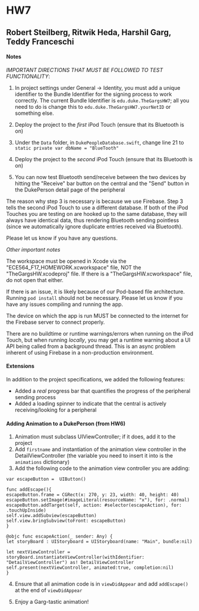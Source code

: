 # HW7

## Robert Steilberg, Ritwik Heda, Harshil Garg, Teddy Franceschi


#### Notes

*IMPORTANT DIRECTIONS THAT MUST BE FOLLOWED TO TEST FUNCTIONALITY*:

1. In project settings under General -> Identity, you must add a unique identifier to the Bundle Identifier for the signing process to work correctly. The current Bundle Identifier is `edu.duke.TheGargsHW7`; all you need to do is change this to `edu.duke.TheGargsHW7.yourNetID` or something else.

2. Deploy the project to the *first* iPod Touch (ensure that its Bluetooth is on)

3. Under the `Data` folder, in `DukePeopleDatabase.swift`, change line 21 to `static private var dbName = "BlueTooth"`

4. Deploy the project to the *second* iPod Touch (ensure that its Bluetooth is on)

5. You can now test Bluetooth send/receive between the two devices by hitting the "Receive" bar button on the central and the "Send" button in the DukePerson detail page of the peripheral

The reason why step 3 is necessary is because we use Firebase. Step 3 tells the second iPod Touch to use a different database. If both of the iPod Touches you are testing on are hooked up to the same database, they will always have identical data, thus rendering Bluetooth sending pointless (since we automatically ignore duplicate entries received via Bluetooth).

Please let us know if you have any questions.

 *Other important notes*

The workspace must be opened in Xcode via the "ECE564_F17_HOMEWORK.xcworkspace" file, NOT the "TheGargsHW.xcodeproj" file. If there is a "TheGargsHW.xcworkspace" file, do not open that either.

If there is an issue, it is likely because of our Pod-based file architecture. Running `pod install` should not be necessary. Please let us know if you have any issues compiling and running the app.

The device on which the app is run MUST be connected to the internet for the Firebase server to connect properly.

There are no buildtime or runtime warnings/errors when running on the iPod Touch, but when running _locally_, you may get a runtime warning about a UI API being called from a background thread. This is an async problem inherent of using Firebase in a non-production environment.


#### Extensions

In addition to the project specifications, we added the following features:

* Added a _real_ progress bar that quantifies the progress of the peripheral sending process
* Added a loading spinner to indicate that the central is actively receiving/looking for a peripheral


#### Adding Animation to a DukePerson (from HW6)

1. Animation must subclass UIViewController; if it does, add it to the project
2. Add `firstname` and instantiation of the animation view controller in the DetailViewController (the variable you need to insert it into is the `animations` dictionary)
3. Add the following code to the animation view controller you are adding:

```
var escapeButton =  UIButton()

func addEscape(){
escapeButton.frame = CGRect(x: 270, y: 23, width: 40, height: 40)
escapeButton.setImage(#imageLiteral(resourceName: "x"), for: .normal)
escapeButton.addTarget(self, action: #selector(escapeAction), for: .touchUpInside)
self.view.addSubview(escapeButton)
self.view.bringSubview(toFront: escapeButton)
}

@objc func escapeAction(_ sender: Any) {
let storyBoard : UIStoryboard = UIStoryboard(name: "Main", bundle:nil)

let nextViewController = storyBoard.instantiateViewController(withIdentifier: "DetailViewController") as! DetailViewController
self.present(nextViewController, animated:true, completion:nil)
}
```

4. Ensure that all animation code is in `viewDidAppear` and add `addEscape()` at the end of `viewDidAppear`

5. Enjoy a Garg-tastic animation!


<!--
HW 5

Additional Features

Due to pods added for Firebase project must be opened from the workspace file and not the project file; otherwise, an error will occur

To use camera functionality unlock information view and press takepicture if using the camera functionality is available the app will give the user choice between taking phot from camera or from photos library; otherwise, it will be opened from the photos library. PLEASE TRY ON BOTH SIMULATOR and ITOUCH.

Used Firebase to persist data. Please use WITH INTERNET CONNECTED! Had to use asynchronous programming.

Added additional architecture to DukeTableDatabase to manage database operations.

Am able to upload as well as dowload images from web so they can be shown on the app used Firebase Storage to host the images

Added and persisted new company field

Added attributed text that tells the user what needs to be fixed in order for the DukePerson to be saved.

On pressing "save" button there is a delay for the DukeTable to come back up because the image is being uploaded to firebase and this cannot be done asynchronously because if it is then the new image on the DukeTable is outdated.




HW 4

How to get to animation. If Ritwik is clicked in the tableView then there will be a button on the bottom of the information view called animation. Pressing that button will take you to the animation. Pressing the x button in the corner will take you back to the informationView. The background for the animation (hills, ground, skills)

Additional Features added

-The animation is fairly complex as there are multiple moving items and a custom view in the background.
- there is attributed text for the gameover at the end
- there is music that plays along with the animation and that starts and stops with its associated view controller
- the sounds in the music match the actions going on the animation (mario shrink, mario jump, mario eat mushroom, fireball, mario die)
- the editing mode is enable via a lock/unlock button now and the text changes with that as well

Animation pictures from

http://www.iconarchive.com/show/super-mario-icons-by-ph03nyx.html


<div>Icons made by <a href="http://www.freepik.com" title="Freepik">Freepik</a> from <a href="https://www.flaticon.com/" title="Flaticon">www.flaticon.com</a> is licensed by <a href="http://creativecommons.org/licenses/by/3.0/" title="Creative Commons BY 3.0" target="_blank">CC 3.0 BY</a></div>


HW 3

How to Navigate the app

The initial screen shows table cells of DukePeople separated by seperator cells that indicate their role. Clicking in the searchBar will allow to search the Duke People by name. You can search by first name by putting in the first name (i.e. Ric) and then pressing the search button in the keyboard. You can search by first and last name by putting in the name with a space separating the first and last name (i.e. Ric Telford) and then hitting the search button. If you want to show all items in the tableView make sure to press the searchBar and then hit the cancel button next to it. If you click on the addButton above the search Bar you will be naviagted to a screen where you can enter fields as well as add a picture from the camera. If you are entering information in the field and the keyboard covers the field simply scroll down on the area outside the keyboard until the textfield you are editing shows up (extra space at the bottom of this page for that purpose). Clicking the cancel button will simply take you back to the first page and clicking the save button will check the entries in all the fields and if they are correct it will save the new dukePerson and add it to the TableView if there is something wrong in the fields it will let you know.Tapping on a dukePerson in the TableView will do the same thing except instead of adding a newPerson you would be editing an existing person.

Additional Features

used segmented control for the user to pick different enum values (gender/role) in edit/add page

added searchBar and search functionality

added searchBar cancel Button

custom cells UI has custom fonts and better layout than HW description

custom dukePerson cell's content have been encased in another view in order to add rounded corners

add ability to take pictures

added scrollview on edit/create page to accomadate more items

all images are rounded by modifying the layer's corner Radius in the storyboard file

Images from

<div>Icons made by <a href="http://www.freepik.com" title="Freepik">Freepik</a> from <a href="https://www.flaticon.com/" title="Flaticon">www.flaticon.com</a> is licensed by <a href="http://creativecommons.org/licenses/by/3.0/" title="Creative Commons BY 3.0" target="_blank">CC 3.0 BY</a></div>


HW 2

How to Navigate the app

The initial screen can only be used for searching and going through dukePersons from DukePeople. Use the pickerView to select language or a name you would like to look up by. The app opens up with all dukePersons in the tableview near the bottom and clicking on the names in the tableview will give u their description. Add text in the form specified by the placeholder text and upon clicking the search button the names in the tableview will be filtered by either that name (if name is elected in pickerView) or by language filtered dukePerson(s) must know one of the specified languages). Pressing the add button will open a popUp and give u fields to enter if u would wish to add a new person to the list. (In order to find the new person added to the list you must look up their name or language). In order for the addButton to be clicked on the popUp page all of the field must be entered in the way specified by their respective placeholder texts.

Additions added

Features
- unique UI (I knew we couldn't search by all fields and also that the default UI for this assignment didn't have the ability to find all the people that may have the same name or know the same language). I wanted to create a delineation for the user between searching for fields and adding people an thats why i separated it into a main screen and a popUp.  
- pickerView for switching between searching by gender and by language
- escape button on popUp so people don't get stuck on the popUp
- icons for search, escape, and add buttons
- scrollable table view for looking through multiple filtered dukePerson(s)
- hard to see on white but a blur field behind the popUp and a shadow behind the popUp to make it obvious to the user that they have clicked on a popUp


CodeDesign
- made global positioning variables with dynamic getters that help them be reused to create several UIelements (i.e. y1 can be used to place several UI elements -- as each time its called it moves down the page so the developer only has to specify the increment value in the getter rather than typing new new numbers for every y axis placement
- made a makeFields() method that dynamically adds a field (TextView and UITextField pair) to any view specified (popUp or superview), names them and displays them (helps clean up and organize the code)
- made a textList variable that holds all the textFields so they can just be looped through in order to clear them of their text when the popUp is closed
- organized the code into functions to help organize the code and grouped functions and variables dealing with similar things in the same place (easier to read and grade 🙂 )


Citations

Icon png citations

<div>Icons made by <a href="http://www.freepik.com" title="Freepik">Freepik</a> from <a href="https://www.flaticon.com/" title="Flaticon">www.flaticon.com</a> is licensed by <a href="http://creativecommons.org/licenses/by/3.0/" title="Creative Commons BY 3.0" target="_blank">CC 3.0 BY</a></div>







HW 1

Requirements

You must include 4 of the following - array, dictionary, set, class, function, closure expression, enum, struct

Array - A list of qualified developers is returned as an array of string ln.183

Dictionary - A skill dictionary is used in order to store a directory of language: to DukePeople who are proficient in them ln.152

Set - A set is used to eliminate duplicates from the list of names of DukePeople that is returned by findDevelopers ln.174

Class - DukePerson was class used in this program ln.67

function - the function numberOfNamesThatStartWith was written to find the number of names of DukePerson(s) in DukePeople whose names start with a specified character ln.186


You must include 4 different types, such as string, character, int, double, bool, float

string - degree is stored as a string ln.80

character - numberOfNamesThatStartWith() takes in a character as a parameter ln.186

int - numberOfNamesThatStartWith() returns a int ln.186

bool - a bool, 'val', is used to test whether the dictionary contains a null value for a language ln.155

You must include 4 different control flows, such as for/in, while, repeat/while, if/else, switch/case

for/in - was used in the setter of skillsDictionary to iterate over each language in a dukePerson's languages ln.156

while - a while loop was used to iterate through DukePerson(s) in dukePeople ln.189

if/else - was used to construct a gendered pronoun in the printGender function ln.101

switch case - was used in the printDegree() function to generate different strings based on the degree one holds ln.129


Extra functions and Improvements added

Many functions were added to better break up the production of the output string and make the code cleaner and more concise, such as printLanguages, printGender, printHobbies,  & printDegree ln.86-137

A skillDictionary was added that maps languages to a list of people who know them. Additionally, skillDictionary has a customized getter that allows the dictionary to be recreated every time it is used. This is done in order to ensure that skillDictionary always has the latest changes on information from DukePeople (the array of DukePerson(s) on which the dictionary is based) ln.152

A findDevelopers function was added that takes in an array of strings (languages) and returns an array of names of developers who are proficient in at least one of the languages in the list ln.173

A numberOfNamesThatStartWith function was added that allows a user to query the number of dukePeople whose names start with a specific character ln.186 -->
